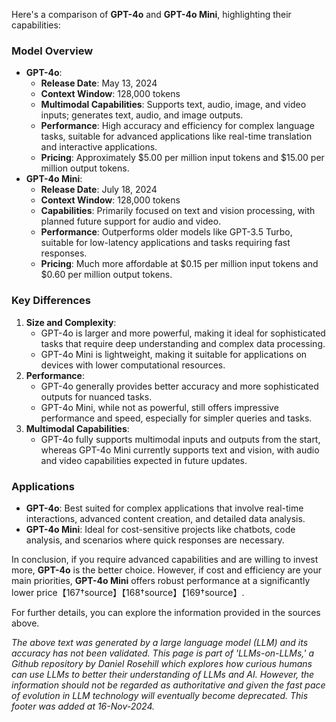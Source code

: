 Here's a comparison of **GPT-4o** and **GPT-4o Mini**, highlighting their capabilities:

### Model Overview

- **GPT-4o**:
  - **Release Date**: May 13, 2024
  - **Context Window**: 128,000 tokens
  - **Multimodal Capabilities**: Supports text, audio, image, and video inputs; generates text, audio, and image outputs.
  - **Performance**: High accuracy and efficiency for complex language tasks, suitable for advanced applications like real-time translation and interactive applications.
  - **Pricing**: Approximately $5.00 per million input tokens and $15.00 per million output tokens.
- **GPT-4o Mini**:
  - **Release Date**: July 18, 2024
  - **Context Window**: 128,000 tokens
  - **Capabilities**: Primarily focused on text and vision processing, with planned future support for audio and video.
  - **Performance**: Outperforms older models like GPT-3.5 Turbo, suitable for low-latency applications and tasks requiring fast responses.
  - **Pricing**: Much more affordable at $0.15 per million input tokens and $0.60 per million output tokens.

### Key Differences

1. **Size and Complexity**:
   - GPT-4o is larger and more powerful, making it ideal for sophisticated tasks that require deep understanding and complex data processing.
   - GPT-4o Mini is lightweight, making it suitable for applications on devices with lower computational resources.
2. **Performance**:
   - GPT-4o generally provides better accuracy and more sophisticated outputs for nuanced tasks.
   - GPT-4o Mini, while not as powerful, still offers impressive performance and speed, especially for simpler queries and tasks.
3. **Multimodal Capabilities**:
   - GPT-4o fully supports multimodal inputs and outputs from the start, whereas GPT-4o Mini currently supports text and vision, with audio and video capabilities expected in future updates.

### Applications

- **GPT-4o**: Best suited for complex applications that involve real-time interactions, advanced content creation, and detailed data analysis.
- **GPT-4o Mini**: Ideal for cost-sensitive projects like chatbots, code analysis, and scenarios where quick responses are necessary.

In conclusion, if you require advanced capabilities and are willing to invest more, **GPT-4o** is the better choice. However, if cost and efficiency are your main priorities, **GPT-4o Mini** offers robust performance at a significantly lower price【167†source】【168†source】【169†source】.

For further details, you can explore the information provided in the sources above.

*The above text was generated by a large language model (LLM) and its accuracy has not been validated. This page is part of 'LLMs-on-LLMs,' a Github repository by Daniel Rosehill which explores how curious humans can use LLMs to better their understanding of LLMs and AI. However, the information should not be regarded as authoritative and given the fast pace of evolution in LLM technology will eventually become deprecated. This footer was added at 16-Nov-2024.*


